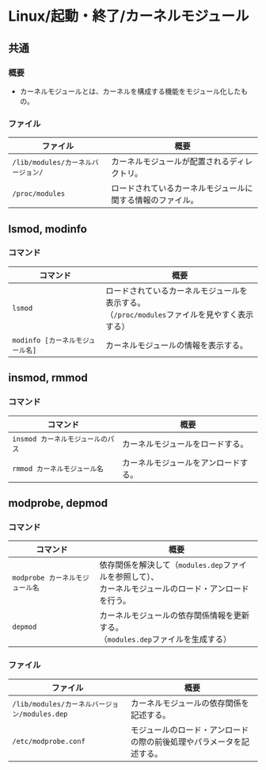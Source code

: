 # Linux/起動・終了/カーネルモジュール

## 共通

### 概要

- カーネルモジュールとは、カーネルを構成する機能をモジュール化したもの。

### ファイル

| ファイル                           | 概要                                                       |
| ---------------------------------- | ---------------------------------------------------------- |
| `/lib/modules/カーネルバージョン/` | カーネルモジュールが配置されるディレクトリ。               |
| `/proc/modules`                    | ロードされているカーネルモジュールに関する情報のファイル。 |

## lsmod, modinfo

### コマンド

| コマンド                         | 概要                                                         |
| -------------------------------- | ------------------------------------------------------------ |
| `lsmod`                          | ロードされているカーネルモジュールを表示する。<br/>（`/proc/modules`ファイルを見やすく表示する） |
| `modinfo [カーネルモジュール名]` | カーネルモジュールの情報を表示する。                         |

## insmod, rmmod

### コマンド

| コマンド                          | 概要                                 |
| --------------------------------- | ------------------------------------ |
| `insmod カーネルモジュールのパス` | カーネルモジュールをロードする。     |
| `rmmod カーネルモジュール名`      | カーネルモジュールをアンロードする。 |

## modprobe, depmod

### コマンド

| コマンド                        | 概要                                                         |
| ------------------------------- | ------------------------------------------------------------ |
| `modprobe カーネルモジュール名` | 依存関係を解決して（`modules.dep`ファイルを参照して）、<br />カーネルモジュールのロード・アンロードを行う。 |
| `depmod`                        | カーネルモジュールの依存関係情報を更新する。<br />（`modules.dep`ファイルを生成する） |

### ファイル

| ファイル                                      | 概要                                                         |
| --------------------------------------------- | ------------------------------------------------------------ |
| `/lib/modules/カーネルバージョン/modules.dep` | カーネルモジュールの依存関係を記述する。                     |
| `/etc/modprobe.conf`                          | モジュールのロード・アンロードの際の前後処理やパラメータを記述する。 |
